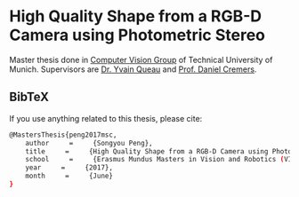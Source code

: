 # High Quality Shape from a RGB-D Camera using Photometric Stereo

Master thesis done in [Computer Vision Group](vision.in.tum.de) of Technical University of Munich. Supervisors are [Dr. Yvain Queau](https://sites.google.com/view/yvainqueau) and [Prof. Daniel Cremers](https://vision.in.tum.de/members/cremers).

## BibTeX
If you use anything related to this thesis, please cite:
```sh
@MastersThesis{peng2017msc,
    author     =     {Songyou Peng},
    title     =     {High Quality Shape from a RGB-D Camera using Photometric Stereo},
    school     =     {Erasmus Mundus Masters in Vision and Robotics (VIBOT)},
    year     =     {2017},
    month     =     {June}
}
```
